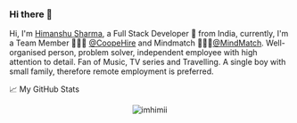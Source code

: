### Hi there 👋

Hi, I'm [Himanshu Sharma](https://imhimanshu.com), a Full Stack Developer 🚀 from India, currently, I'm a Team Member 🙍🏽‍♂️ [@CoopeHire](https://github.com/cooperhire) and Mindmatch 👨🏽‍💼[@MindMatch](https://github.com/mindmatch). Well-organised person, problem solver, independent employee with high attention to detail. Fan of Music, TV series and Travelling. A single boy with small family, therefore remote employment is preferred.

<summary>📈 My GitHub Stats</summary>

<p align="center"> <img src="https://github-readme-stats.vercel.app/api?username=imhimi&show_icons=true&theme=gotham" alt="imhimii" />
  
<!--
**imhimi/imhimi** is a ✨ _special_ ✨ repository because its `README.md` (this file) appears on your GitHub profile.

Here are some ideas to get you started:

- 🔭 I’m currently working on ...
- 🌱 I’m currently learning ...
- 👯 I’m looking to collaborate on ...
- 🤔 I’m looking for help with ...
- 💬 Ask me about ...
- 📫 How to reach me: ...
- 😄 Pronouns: ...
- ⚡ Fun fact: ...
-->
